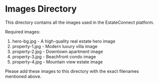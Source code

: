 # Images Directory

This directory contains all the images used in the EstateConnect platform.

Required images:
1. hero-bg.jpg - A high-quality real estate hero image
2. property-1.jpg - Modern luxury villa image
3. property-2.jpg - Downtown apartment image
4. property-3.jpg - Beachfront condo image
5. property-4.jpg - Mountain view estate image

Please add these images to this directory with the exact filenames mentioned above. 